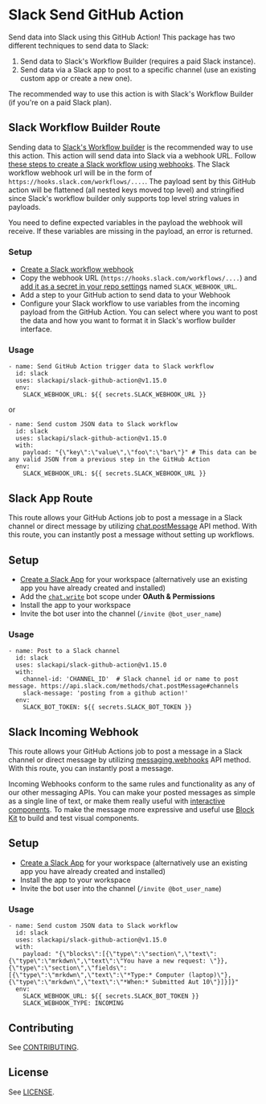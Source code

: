 # Slack Send GitHub Action

Send data into Slack using this GitHub Action! This package has two different techniques to send data to Slack:

1) Send data to Slack's Workflow Builder (requires a paid Slack instance).
2) Send data via a Slack app to post to a specific channel (use an existing custom app or create a new one).

The recommended way to use this action is with Slack's Workflow Builder (if you're on a paid Slack plan).

## Slack Workflow Builder Route

Sending data to [Slack's Workflow builder](https://slack.com/intl/en-ca/features/workflow-automation) is the recommended way to use this action. This action will send data into Slack via a webhook URL. Follow [these steps to create a Slack workflow using webhooks](https://slack.com/intl/en-ca/help/articles/360041352714-Create-more-advanced-workflows-using-webhooks). The Slack workflow webhook url will be in the form of `https://hooks.slack.com/workflows/....`. The payload sent by this GitHub action will be flattened (all nested keys moved top level) and stringified since Slack's workflow builder only supports top level string values in payloads.

You need to define expected variables in the payload the webhook will receive. If these variables are missing in the payload, an error is returned.

### Setup

* [Create a Slack workflow webhook](https://slack.com/intl/en-ca/help/articles/360041352714-Create-more-advanced-workflows-using-webhooks)
* Copy the webhook URL (`https://hooks.slack.com/workflows/....`) and [add it as a secret in your repo settings](https://docs.github.com/en/free-pro-team@latest/actions/reference/encrypted-secrets#creating-encrypted-secrets-for-a-repository) named `SLACK_WEBHOOK_URL`.
* Add a step to your GitHub action to send data to your Webhook
* Configure your Slack workflow to use variables from the incoming payload from the GitHub Action. You can select where you want to post the data and how you want to format it in Slack's worflow builder interface.

### Usage

```
- name: Send GitHub Action trigger data to Slack workflow
  id: slack
  uses: slackapi/slack-github-action@v1.15.0
  env:
    SLACK_WEBHOOK_URL: ${{ secrets.SLACK_WEBHOOK_URL }}
```

or

```
- name: Send custom JSON data to Slack workflow
  id: slack
  uses: slackapi/slack-github-action@v1.15.0
  with:
    payload: "{\"key\":\"value\",\"foo\":\"bar\"}" # This data can be any valid JSON from a previous step in the GitHub Action
  env:
    SLACK_WEBHOOK_URL: ${{ secrets.SLACK_WEBHOOK_URL }}
```

## Slack App Route

This route allows your GitHub Actions job to post a message in a Slack channel or direct message by utilizing [chat.postMessage](https://api.slack.com/methods/chat.postMessage) API method. With this route, you can instantly post a message without setting up workflows.

## Setup

* [Create a Slack App](https://api.slack.com/apps) for your workspace (alternatively use an existing app you have already created and installed)
* Add the [`chat.write`](https://api.slack.com/scopes/chat:write) bot scope under **OAuth & Permissions**
* Install the app to your workspace
* Invite the bot user into the channel (`/invite @bot_user_name`)

### Usage

```
- name: Post to a Slack channel
  id: slack
  uses: slackapi/slack-github-action@v1.15.0
  with:
    channel-id: 'CHANNEL_ID'  # Slack channel id or name to post message. https://api.slack.com/methods/chat.postMessage#channels
    slack-message: 'posting from a github action!'
  env:
    SLACK_BOT_TOKEN: ${{ secrets.SLACK_BOT_TOKEN }}
```

## Slack Incoming Webhook

This route allows your GitHub Actions job to post a message in a Slack channel or direct message by utilizing [messaging.webhooks](https://api.slack.com/messaging/webhooks) API method. With this route, you can instantly post a message.

Incoming Webhooks conform to the same rules and functionality as any of our other messaging APIs. You can make your posted messages as simple as a single line of text, or make them really useful with [interactive components](https://api.slack.com/messaging/interactivity). To make the message more expressive and useful use [Block Kit](https://api.slack.com/block-kit) to build and test visual components.

## Setup

* [Create a Slack App](https://api.slack.com/apps) for your workspace (alternatively use an existing app you have already created and installed)
* Install the app to your workspace
* Invite the bot user into the channel (`/invite @bot_user_name`)

### Usage

```
- name: Send custom JSON data to Slack workflow
  id: slack
  uses: slackapi/slack-github-action@v1.15.0
  with:
    payload: "{\"blocks\":[{\"type\":\"section\",\"text\":{\"type\":\"mrkdwn\",\"text\":\"You have a new request: \"}},{\"type\":\"section\",\"fields\":[{\"type\":\"mrkdwn\",\"text\":\"*Type:* Computer (laptop)\"},{\"type\":\"mrkdwn\",\"text\":\"*When:* Submitted Aut 10\"}]}]}"
  env:
    SLACK_WEBHOOK_URL: ${{ secrets.SLACK_BOT_TOKEN }}
    SLACK_WEBHOOK_TYPE: INCOMING
```

## Contributing

See [CONTRIBUTING](.github/contributing.md).

## License

See [LICENSE](LICENSE).
